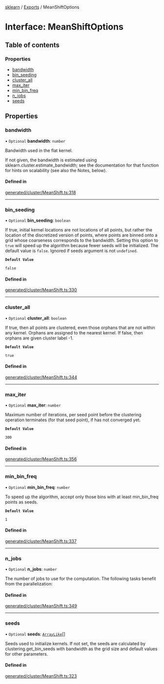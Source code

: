 [sklearn](../readme.md) / [Exports](../modules.md) / MeanShiftOptions

# Interface: MeanShiftOptions

## Table of contents

### Properties

- [bandwidth](MeanShiftOptions.md#bandwidth)
- [bin\_seeding](MeanShiftOptions.md#bin_seeding)
- [cluster\_all](MeanShiftOptions.md#cluster_all)
- [max\_iter](MeanShiftOptions.md#max_iter)
- [min\_bin\_freq](MeanShiftOptions.md#min_bin_freq)
- [n\_jobs](MeanShiftOptions.md#n_jobs)
- [seeds](MeanShiftOptions.md#seeds)

## Properties

### bandwidth

• `Optional` **bandwidth**: `number`

Bandwidth used in the flat kernel.

If not given, the bandwidth is estimated using sklearn.cluster.estimate\_bandwidth; see the documentation for that function for hints on scalability (see also the Notes, below).

#### Defined in

[generated/cluster/MeanShift.ts:318](https://github.com/transitive-bullshit/scikit-learn-ts/blob/367336a/packages/sklearn/src/generated/cluster/MeanShift.ts#L318)

___

### bin\_seeding

• `Optional` **bin\_seeding**: `boolean`

If true, initial kernel locations are not locations of all points, but rather the location of the discretized version of points, where points are binned onto a grid whose coarseness corresponds to the bandwidth. Setting this option to `true` will speed up the algorithm because fewer seeds will be initialized. The default value is `false`. Ignored if seeds argument is not `undefined`.

**`Default Value`**

`false`

#### Defined in

[generated/cluster/MeanShift.ts:330](https://github.com/transitive-bullshit/scikit-learn-ts/blob/367336a/packages/sklearn/src/generated/cluster/MeanShift.ts#L330)

___

### cluster\_all

• `Optional` **cluster\_all**: `boolean`

If true, then all points are clustered, even those orphans that are not within any kernel. Orphans are assigned to the nearest kernel. If false, then orphans are given cluster label -1.

**`Default Value`**

`true`

#### Defined in

[generated/cluster/MeanShift.ts:344](https://github.com/transitive-bullshit/scikit-learn-ts/blob/367336a/packages/sklearn/src/generated/cluster/MeanShift.ts#L344)

___

### max\_iter

• `Optional` **max\_iter**: `number`

Maximum number of iterations, per seed point before the clustering operation terminates (for that seed point), if has not converged yet.

**`Default Value`**

`300`

#### Defined in

[generated/cluster/MeanShift.ts:356](https://github.com/transitive-bullshit/scikit-learn-ts/blob/367336a/packages/sklearn/src/generated/cluster/MeanShift.ts#L356)

___

### min\_bin\_freq

• `Optional` **min\_bin\_freq**: `number`

To speed up the algorithm, accept only those bins with at least min\_bin\_freq points as seeds.

**`Default Value`**

`1`

#### Defined in

[generated/cluster/MeanShift.ts:337](https://github.com/transitive-bullshit/scikit-learn-ts/blob/367336a/packages/sklearn/src/generated/cluster/MeanShift.ts#L337)

___

### n\_jobs

• `Optional` **n\_jobs**: `number`

The number of jobs to use for the computation. The following tasks benefit from the parallelization:

#### Defined in

[generated/cluster/MeanShift.ts:349](https://github.com/transitive-bullshit/scikit-learn-ts/blob/367336a/packages/sklearn/src/generated/cluster/MeanShift.ts#L349)

___

### seeds

• `Optional` **seeds**: [`ArrayLike`](../modules.md#arraylike)[]

Seeds used to initialize kernels. If not set, the seeds are calculated by clustering.get\_bin\_seeds with bandwidth as the grid size and default values for other parameters.

#### Defined in

[generated/cluster/MeanShift.ts:323](https://github.com/transitive-bullshit/scikit-learn-ts/blob/367336a/packages/sklearn/src/generated/cluster/MeanShift.ts#L323)
